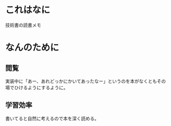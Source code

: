 # これはなに
技術書の読書メモ

# なんのために
## 閲覧
実装中に「あー、あれどっかにかいてあったなー」というのを本がなくともその場でひけるようにするように。

## 学習効率
書いてると自然に考えるので本を深く読める。
